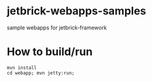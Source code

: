 jetbrick-webapps-samples
========================

sample webapps for jetbrick-framework


How to build/run
=======================

```
mvn install
cd webapp; mvn jetty:run;
```
